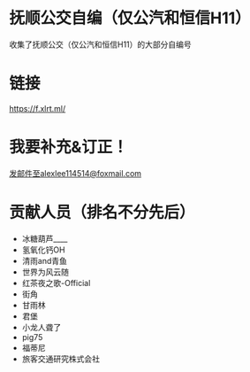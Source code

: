 # 抚顺公交自编（仅公汽和恒信H11）
收集了抚顺公交（仅公汽和恒信H11）的大部分自编号
# 链接
https://f.xlrt.ml/
# 我要补充&订正！
发邮件至alexlee114514@foxmail.com
# 贡献人员（排名不分先后）
+ 冰糖葫芦____
+ 氢氧化钙OH
+ 清雨and青鱼
+ 世界为风云随
+ 红茶夜之歌-Official
+ 街角
+ 甘雨林
+ 君堡
+ 小龙人聋了
+ pig75
+ 福蒂尼
+ 旅客交通研究株式会社
